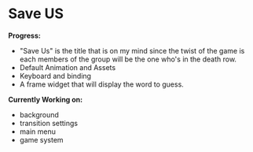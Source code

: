 # Save US 

**Progress:**
* "Save Us" is the title that is on my mind since the twist of the game is each members of the group will be the one who's in the death row.
* Default Animation and Assets
* Keyboard and binding
* A frame widget that will display the word to guess.

**Currently Working on:**
* background
* transition settings
* main menu
* game system
